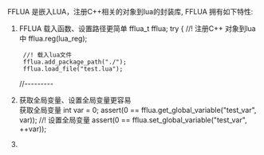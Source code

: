 FFLUA 是嵌入LUA，注册C++相关的对象到lua的封装库, FFLUA 拥有如下特性:
1. FFLUA 载入函数、设置路径更简单
    fflua_t fflua;
    try 
    {
        //! 注册C++ 对象到lua中
        fflua.reg(lua_reg);
        
        //! 载入lua文件
        fflua.add_package_path("./");
        fflua.load_file("test.lua");
    //---------
2. 获取全局变量、设置全局变量更容易  
    获取全局变量
    int var = 0;
    assert(0 == fflua.get_global_variable("test_var", var));
    //! 设置全局变量
    assert(0 == fflua.set_global_variable("test_var", ++var));
3. 
